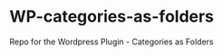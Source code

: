 WP-categories-as-folders
========================

Repo for the Wordpress Plugin - Categories as Folders
